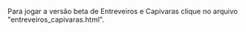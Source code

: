 Para jogar a versão beta de Entreveiros e Capivaras clique no arquivo "entreveiros_capivaras.html".
